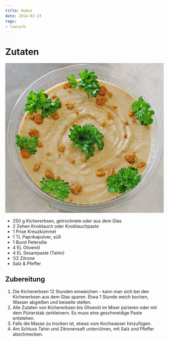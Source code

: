 ```yaml
---
title: Humus
date: 2014-02-23
tags:
- lowcarb
---
```


# Zutaten
![](/img/humus.webp)

- 250 g     Kichererbsen, getrocknete oder aus dem Glas
- 2 Zehen   Knoblauch oder Knoblauchpaste
- 1 Prise   Kreuzkümmel
- 1 TL      Paprikapulver, süß
- 1 Bund    Petersilie
- 4 EL      Olivenöl
- 4 EL      Sesampaste (Tahin)
- 1/2       Zitrone
- Salz & Pfeffer

## Zubereitung
1. Die Kichererbsen 12 Stunden einweichen - kann man sich bei den Kichererbsen aus dem Glas sparen. Etwa 1 Stunde weich kochen, Wasser abgießen und beiseite stellen.
2. Alle Zutaten von Kichererbsen bis Olivenöl im Mixer pürieren oder mit dem Pürierstab zerkleinern. Es muss eine geschmeidige Paste entstehen.
3. Falls die Masse zu trocken ist, etwas vom Kochwasser hinzufügen.
4. Am Schluss Tahin und Zitronensaft unterrühren, mit Salz und Pfeffer abschmecken.
